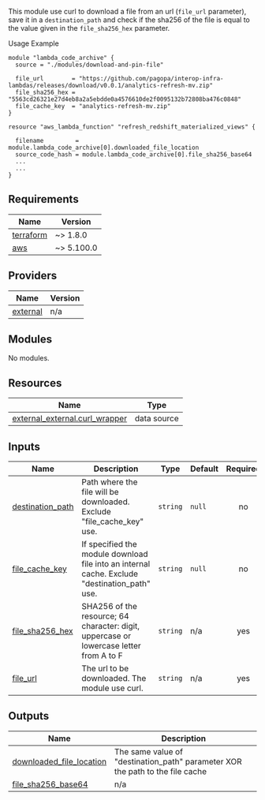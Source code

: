 This module use curl to download a file from an url (`file_url` parameter),
save it in a `destination_path` and check if the sha256 of the file is 
equal to the value given in the `file_sha256_hex` parameter.

Usage Example
```
module "lambda_code_archive" {
  source = "./modules/download-and-pin-file"

  file_url        = "https://github.com/pagopa/interop-infra-lambdas/releases/download/v0.0.1/analytics-refresh-mv.zip"
  file_sha256_hex = "5563cd26321e27d4eb8a2a5ebdde0a4576610de2f0095132b72808ba476c0848"
  file_cache_key  = "analytics-refresh-mv.zip"
}

resource "aws_lambda_function" "refresh_redshift_materialized_views" {

  filename         = module.lambda_code_archive[0].downloaded_file_location
  source_code_hash = module.lambda_code_archive[0].file_sha256_base64
  ...
  ...
}

```

<!-- BEGIN_TF_DOCS -->
## Requirements

| Name | Version |
|------|---------|
| <a name="requirement_terraform"></a> [terraform](#requirement\_terraform) | ~> 1.8.0 |
| <a name="requirement_aws"></a> [aws](#requirement\_aws) | ~> 5.100.0 |

## Providers

| Name | Version |
|------|---------|
| <a name="provider_external"></a> [external](#provider\_external) | n/a |

## Modules

No modules.

## Resources

| Name | Type |
|------|------|
| [external_external.curl_wrapper](https://registry.terraform.io/providers/hashicorp/external/latest/docs/data-sources/external) | data source |

## Inputs

| Name | Description | Type | Default | Required |
|------|-------------|------|---------|:--------:|
| <a name="input_destination_path"></a> [destination\_path](#input\_destination\_path) | Path where the file will be downloaded. Exclude "file\_cache\_key" use. | `string` | `null` | no |
| <a name="input_file_cache_key"></a> [file\_cache\_key](#input\_file\_cache\_key) | If specified the module download file into an internal cache. Exclude "destination\_path" use. | `string` | `null` | no |
| <a name="input_file_sha256_hex"></a> [file\_sha256\_hex](#input\_file\_sha256\_hex) | SHA256 of the resource; 64 character: digit, uppercase or lowercase letter from A to F | `string` | n/a | yes |
| <a name="input_file_url"></a> [file\_url](#input\_file\_url) | The url to be downloaded. The module use curl. | `string` | n/a | yes |

## Outputs

| Name | Description |
|------|-------------|
| <a name="output_downloaded_file_location"></a> [downloaded\_file\_location](#output\_downloaded\_file\_location) | The same value of "destination\_path" parameter XOR the path to the file cache |
| <a name="output_file_sha256_base64"></a> [file\_sha256\_base64](#output\_file\_sha256\_base64) | n/a |
<!-- END_TF_DOCS -->